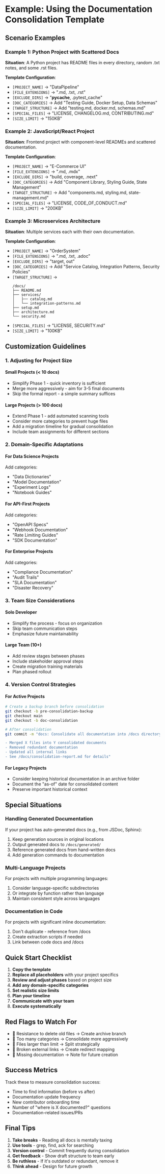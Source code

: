 # Example: Using the Documentation Consolidation Template

## Scenario Examples

### Example 1: Python Project with Scattered Docs
**Situation**: A Python project has README files in every directory, random .txt notes, and some .rst files.

**Template Configuration**:
- `[PROJECT_NAME]` → "DataPipeline"
- `[FILE_EXTENSIONS]` → ".md, .txt, .rst"
- `[EXCLUDE_DIRS]` → "__pycache__, .pytest_cache"
- `[DOC_CATEGORIES]` → Add "Testing Guide, Docker Setup, Data Schemas"
- `[TARGET_STRUCTURE]` → Add "testing.md, docker.md, schemas.md"
- `[SPECIAL_FILES]` → "LICENSE, CHANGELOG.md, CONTRIBUTING.md"
- `[SIZE_LIMIT]` → "150KB"

### Example 2: JavaScript/React Project
**Situation**: Frontend project with component-level READMEs and scattered documentation.

**Template Configuration**:
- `[PROJECT_NAME]` → "E-Commerce UI"
- `[FILE_EXTENSIONS]` → ".md, .mdx"
- `[EXCLUDE_DIRS]` → "build, coverage, .next"
- `[DOC_CATEGORIES]` → Add "Component Library, Styling Guide, State Management"
- `[TARGET_STRUCTURE]` → Add "components.md, styling.md, state-management.md"
- `[SPECIAL_FILES]` → "LICENSE, CODE_OF_CONDUCT.md"
- `[SIZE_LIMIT]` → "200KB"

### Example 3: Microservices Architecture
**Situation**: Multiple services each with their own documentation.

**Template Configuration**:
- `[PROJECT_NAME]` → "OrderSystem"
- `[FILE_EXTENSIONS]` → ".md, .txt, .adoc"
- `[EXCLUDE_DIRS]` → "target, out"
- `[DOC_CATEGORIES]` → Add "Service Catalog, Integration Patterns, Security Policies"
- `[TARGET_STRUCTURE]` → 
  ```
  /docs/
  ├── README.md
  ├── services/
  │   ├── catalog.md
  │   └── integration-patterns.md
  ├── setup.md
  ├── architecture.md
  └── security.md
  ```
- `[SPECIAL_FILES]` → "LICENSE, SECURITY.md"
- `[SIZE_LIMIT]` → "100KB"

## Customization Guidelines

### 1. Adjusting for Project Size

#### Small Projects (< 10 docs)
- Simplify Phase 1 - quick inventory is sufficient
- Merge more aggressively - aim for 3-5 final documents
- Skip the formal report - a simple summary suffices

#### Large Projects (> 100 docs)
- Extend Phase 1 - add automated scanning tools
- Consider more categories to prevent huge files
- Add a migration timeline for gradual consolidation
- Include team assignments for different sections

### 2. Domain-Specific Adaptations

#### For Data Science Projects
Add categories:
- "Data Dictionaries"
- "Model Documentation"
- "Experiment Logs"
- "Notebook Guides"

#### For API-First Projects
Add categories:
- "OpenAPI Specs"
- "Webhook Documentation"
- "Rate Limiting Guides"
- "SDK Documentation"

#### For Enterprise Projects
Add categories:
- "Compliance Documentation"
- "Audit Trails"
- "SLA Documentation"
- "Disaster Recovery"

### 3. Team Size Considerations

#### Solo Developer
- Simplify the process - focus on organization
- Skip team communication steps
- Emphasize future maintainability

#### Large Team (10+)
- Add review stages between phases
- Include stakeholder approval steps
- Create migration training materials
- Plan phased rollout

### 4. Version Control Strategies

#### For Active Projects
```bash
# Create a backup branch before consolidation
git checkout -b pre-consolidation-backup
git checkout main
git checkout -b doc-consolidation

# After consolidation
git commit -m "docs: Consolidate all documentation into /docs directory

- Merged X files into Y consolidated documents
- Removed redundant documentation
- Updated all internal links
- See /docs/consolidation-report.md for details"
```

#### For Legacy Projects
- Consider keeping historical documentation in an archive folder
- Document the "as-of" date for consolidated content
- Preserve important historical context

## Special Situations

### Handling Generated Documentation
If your project has auto-generated docs (e.g., from JSDoc, Sphinx):
1. Keep generation sources in original locations
2. Output generated docs to `/docs/generated/`
3. Reference generated docs from hand-written docs
4. Add generation commands to documentation

### Multi-Language Projects
For projects with multiple programming languages:
1. Consider language-specific subdirectories
2. Or integrate by function rather than language
3. Maintain consistent style across languages

### Documentation in Code
For projects with significant inline documentation:
1. Don't duplicate - reference from /docs
2. Create extraction scripts if needed
3. Link between code docs and /docs

## Quick Start Checklist

1. **Copy the template**
2. **Replace all placeholders** with your project specifics
3. **Review and adjust phases** based on project size
4. **Add any domain-specific categories**
5. **Set realistic size limits**
6. **Plan your timeline**
7. **Communicate with your team**
8. **Execute systematically**

## Red Flags to Watch For

- 🚩 Resistance to delete old files → Create archive branch
- 🚩 Too many categories → Consolidate more aggressively  
- 🚩 Files larger than limit → Split strategically
- 🚩 Broken external links → Create redirect mapping
- 🚩 Missing documentation → Note for future creation

## Success Metrics

Track these to measure consolidation success:
- Time to find information (before vs after)
- Documentation update frequency
- New contributor onboarding time
- Number of "where is X documented?" questions
- Documentation-related issues/PRs

## Final Tips

1. **Take breaks** - Reading all docs is mentally taxing
2. **Use tools** - grep, find, ack for searching
3. **Version control** - Commit frequently during consolidation
4. **Get feedback** - Show draft structure to team early
5. **Be ruthless** - If it's outdated or redundant, remove it
6. **Think ahead** - Design for future growth
